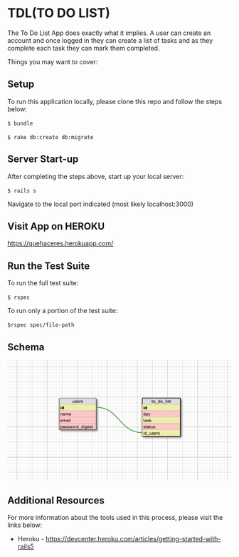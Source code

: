 # TDL(TO DO LIST)

The To Do List App does exactly what it implies. A user can create an account and once logged in they can create a list of tasks and as they complete each task they can mark them completed.   

Things you may want to cover:


## Setup

To run this application locally, please clone this repo and follow the steps below:

`$ bundle`

`$ rake db:create db:migrate`


## Server Start-up

After completing the steps above, start up your local server:

`$ rails s`

Navigate to the local port indicated (most likely localhost:3000)


## Visit App on HEROKU
https://quehaceres.herokuapp.com/


## Run the Test Suite

To run the full test suite:

`$ rspec`

To run only a portion of the test suite:

`$rspec spec/file-path`


## Schema
![alt text](schema.png "schema.png")


## Additional Resources

For more information about the tools used in this process, please visit the links below:

* Heroku - https://devcenter.heroku.com/articles/getting-started-with-rails5